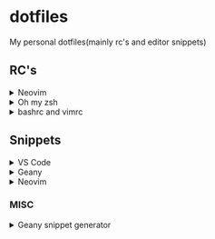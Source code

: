# dotfiles
My personal dotfiles(mainly rc's and editor snippets)

## RC's

<details>
  <summary>Neovim</summary>
  Moved to <a href='https://github.com/sainad2222/neovim_config'>nvimrc</a>
</details>

<details>
  <summary>Oh my zsh</summary>
  <a href='https://github.com/sainad2222/dotfiles/blob/master/.zshrc'>zshrc</a>
</details>

<details>
  <summary>bashrc and vimrc</summary>
  <i>Depreciated</i>
</details>

## Snippets

<details>
  <summary>VS Code</summary>
  <a href='https://github.com/sainad2222/dotfiles/blob/master/vscode.snippets'>vscode.snippets</a>
</details>

<details>
  <summary>Geany</summary>
  <a href='https://github.com/sainad2222/dotfiles/blob/master/geany.snippets'>geany.snippets</a>
</details>

<details>
  <summary>Neovim</summary>
  Moved to
  <a href='https://github.com/sainad2222/neovim_config/tree/master/UltiSnips'>nvim.snippets</a>
</details>

### MISC

<details>
  <summary>Geany snippet generator</summary>
  <a href='https://github.com/sainad2222/dotfiles/blob/master/MISC/geany_snip_gen.py'>geany_snip_gen.py</a>
</details>
